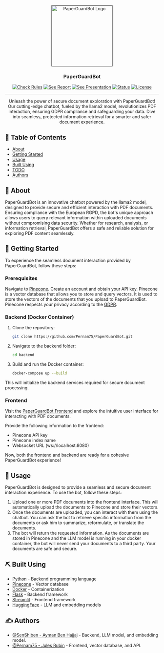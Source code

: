 <p align="center">
  <a href="" rel="noopener">
 <img width=200px height=200px src="https://media.discordapp.net/attachments/1015252420277846046/1202647844675387412/PaperGuardBot.png?ex=65ce3816&is=65bbc316&hm=505fae41a2e4669b540babe5c02d9fe03ffa9d5168e1edb36ef06b6a009bda7f&=&format=webp&quality=lossless&width=565&height=565" alt="PaperGuardBot Logo"></a>
</p>

<h3 align="center">PaperGuardBot</h3>

<div align="center">

[![Check Rules](https://img.shields.io/badge/see-rules-0078D4?logo=microsoftonedrive&link=https%3A%2F%2Fefrei365net-my.sharepoint.com%2F%3Ab%3A%2Fg%2Fpersonal%2Fjules_rubin_efrei_net%2FEcw-ANTxu5dNggBS3hHW0cgBI143_KRtDaYLvA6Z4ukHZw%3Fe%3DTlxje9)](https://efrei365net-my.sharepoint.com/:b:/g/personal/jules_rubin_efrei_net/Ecw-ANTxu5dNggBS3hHW0cgBI143_KRtDaYLvA6Z4ukHZw?e=Tlxje9)
[![See Report](https://img.shields.io/badge/see-report-0078D4?logo=microsoftonedrive&link=https%3A%2F%2Fefrei365net-my.sharepoint.com%2F%3Aw%3A%2Fg%2Fpersonal%2Fjules_rubin_efrei_net%2FEUFkISgdWf5EqGDJPeu_ofABOdyzVniqtlue1JXqeEUsqA%3Fe%3D3jowMr)](https://efrei365net-my.sharepoint.com/:w:/g/personal/jules_rubin_efrei_net/EUFkISgdWf5EqGDJPeu_ofABOdyzVniqtlue1JXqeEUsqA?e=3jowMr)
[![See Presentation](https://img.shields.io/badge/see-presentation-B7472A?logo=microsoftpowerpoint&link=https%3A%2F%2Fefrei365net-my.sharepoint.com%2F%3Ab%3A%2Fg%2Fpersonal%2Fjules_rubin_efrei_net%2FEcw-ANTxu5dNggBS3hHW0cgBI143_KRtDaYLvA6Z4ukHZw%3Fe%3DTlxje9)](https://efrei365net-my.sharepoint.com/:b:/g/personal/jules_rubin_efrei_net/Ecw-ANTxu5dNggBS3hHW0cgBI143_KRtDaYLvA6Z4ukHZw?e=Tlxje9)
[![Status](https://img.shields.io/badge/status-active-success.svg)]()
[![License](https://img.shields.io/badge/license-MIT-blue.svg)](/LICENSE)

</div>

---

<p align="center"> Unleash the power of secure document exploration with PaperGuardBot! Our cutting-edge chatbot, fueled by the llama2 model, revolutionizes PDF interaction, ensuring GDPR compliance and safeguarding your data. Dive into seamless, protected information retrieval for a smarter and safer document experience.
    <br> 
</p>

## 📝 Table of Contents

- [About](#about)
- [Getting Started](#getting_started)
- [Usage](#usage)
- [Built Using](#built_using)
- [TODO](../TODO.md)
- [Authors](#authors)

## 🧐 About <a name = "about"></a>

PaperGuardBot is an innovative chatbot powered by the llama2 model, designed to provide secure and efficient interaction with PDF documents. Ensuring compliance with the European RGPD, the bot's unique approach allows users to query relevant information within uploaded documents without compromising data security. Whether for research, analysis, or information retrieval, PaperGuardBot offers a safe and reliable solution for exploring PDF content seamlessly.


## 🏁 Getting Started <a name = "getting_started"></a>

To experience the seamless document interaction provided by PaperGuardBot, follow these steps:

### Prerequisites

Navigate to [Pinecone](https://www.pinecone.io/). Create an account and obtain your API key. Pinecone is a vector database that allows you to store and query vectors. It is used to store the vectors of the documents that you upload to PaperGuardBot. Pinecone respects your privacy according to the [GDPR](https://gdpr.eu/what-is-gdpr/).

### Backend (Docker Container)
1. Clone the repository:

   ```bash
   git clone https://github.com/Pernam75/PaperGuardBot.git
    ```
2. Navigate to the backend folder:

   ```bash
   cd backend
    ```
3. Build and run the Docker container:

   ```bash
   docker-compose up --build
    ```

This will initialize the backend services required for secure document processing.

### Frontend

Visit the [PaperGuardBot Frontend](https://www.julesrubin.com/) and explore the intuitive user interface for interacting with PDF documents.

Provide the following information to the frontend:

- Pinecone API key
- Pinecone index name
- Websocket URL (ws://localhost:8080)

Now, both the frontend and backend are ready for a cohesive PaperGuardBot experience!

## 🎈 Usage <a name="usage"></a>

PaperGuardBot is designed to provide a seamless and secure document interaction experience. To use the bot, follow these steps:

1. Upload one or more PDF documents into the frontend interface. This will automatically upload the documents to Pinecone and store their vectors.
2. Once the documents are uploaded, you can interact with them using the chatbot. You can ask the bot to retrieve specific information from the documents or ask him to summarize, reformulate, or translate the documents.
3. The bot will return the requested information. As the documents are stored in Pinecone and the LLM model is running in your docker container, the bot will never send your documents to a third party. Your documents are safe and secure.

## ⛏️ Built Using <a name = "built_using"></a>

- [Python](https://www.python.org/) - Backend programming language
- [Pinecone](https://www.pinecone.io/) - Vector database
- [Docker](https://www.docker.com/) - Containerization
- [Flask](https://flask.palletsprojects.com/en/2.0.x/) - Backend framework
- [Streamlit](https://streamlit.io/) - Frontend framework
- [HuggingFace](https://huggingface.co/) - LLM and embedding models

## ✍️ Authors <a name = "authors"></a>

- [@SenShiben - Ayman Ben Hajjaj](https://github.com/Senshiben-efrei) - Backend, LLM model, and embedding model.
- [@Pernam75 - Jules Rubin](https://github.com/Pernam75) - Frontend, vector database, and API.
